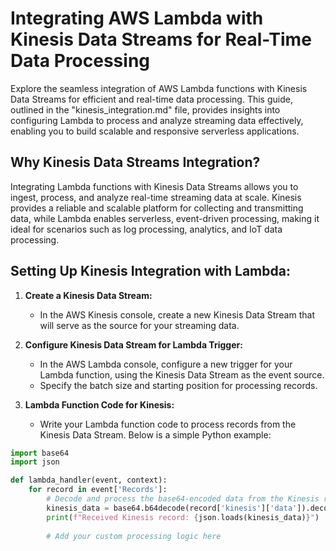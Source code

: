 # Integrating AWS Lambda with Kinesis Data Streams for Real-Time Data Processing

Explore the seamless integration of AWS Lambda functions with Kinesis Data Streams for efficient and real-time data processing. This guide, outlined in the "kinesis_integration.md" file, provides insights into configuring Lambda to process and analyze streaming data effectively, enabling you to build scalable and responsive serverless applications.

## Why Kinesis Data Streams Integration?

Integrating Lambda functions with Kinesis Data Streams allows you to ingest, process, and analyze real-time streaming data at scale. Kinesis provides a reliable and scalable platform for collecting and transmitting data, while Lambda enables serverless, event-driven processing, making it ideal for scenarios such as log processing, analytics, and IoT data processing.

## Setting Up Kinesis Integration with Lambda:

1. **Create a Kinesis Data Stream:**
   - In the AWS Kinesis console, create a new Kinesis Data Stream that will serve as the source for your streaming data.

2. **Configure Kinesis Data Stream for Lambda Trigger:**
   - In the AWS Lambda console, configure a new trigger for your Lambda function, using the Kinesis Data Stream as the event source.
   - Specify the batch size and starting position for processing records.

3. **Lambda Function Code for Kinesis:**
   - Write your Lambda function code to process records from the Kinesis Data Stream. Below is a simple Python example:

```python
import base64
import json

def lambda_handler(event, context):
    for record in event['Records']:
        # Decode and process the base64-encoded data from the Kinesis record
        kinesis_data = base64.b64decode(record['kinesis']['data']).decode('utf-8')
        print(f"Received Kinesis record: {json.loads(kinesis_data)}")
        
        # Add your custom processing logic here
